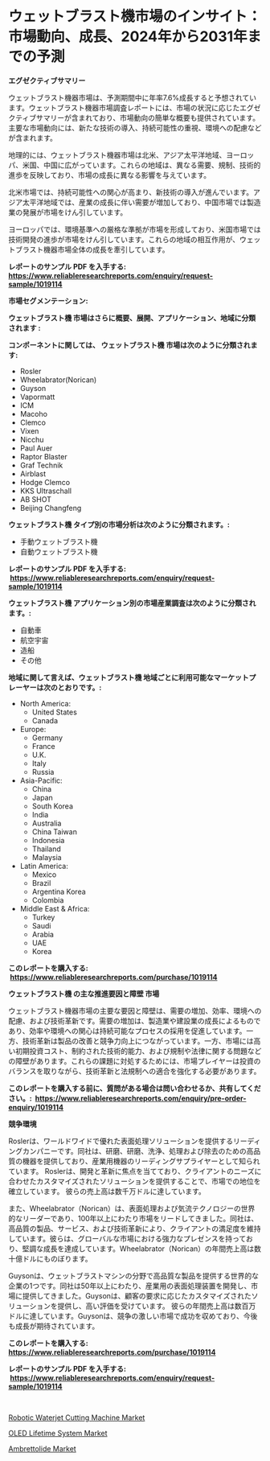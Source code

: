 <p><h1>ウェットブラスト機市場のインサイト：市場動向、成長、2024年から2031年までの予測</h1></p><p><strong>エグゼクティブサマリー</strong></p>
<p><p>ウェットブラスト機器市場は、予測期間中に年率7.6%成長すると予想されています。ウェットブラスト機器市場調査レポートには、市場の状況に応じたエグゼクティブサマリーが含まれており、市場動向の簡単な概要も提供されています。主要な市場動向には、新たな技術の導入、持続可能性の重視、環境への配慮などが含まれます。</p><p>地理的には、ウェットブラスト機器市場は北米、アジア太平洋地域、ヨーロッパ、米国、中国に広がっています。これらの地域は、異なる需要、規制、技術的進歩を反映しており、市場の成長に異なる影響を与えています。</p><p>北米市場では、持続可能性への関心が高まり、新技術の導入が進んでいます。アジア太平洋地域では、産業の成長に伴い需要が増加しており、中国市場では製造業の発展が市場をけん引しています。</p><p>ヨーロッパでは、環境基準への厳格な準拠が市場を形成しており、米国市場では技術開発の進歩が市場をけん引しています。これらの地域の相互作用が、ウェットブラスト機器市場全体の成長を牽引しています。</p></p>
<p><strong>レポートのサンプル PDF を入手する: <a href="https://www.reliableresearchreports.com/enquiry/request-sample/1019114">https://www.reliableresearchreports.com/enquiry/request-sample/1019114</a></strong></p>
<p><strong>市場セグメンテーション:</strong></p>
<p><strong> ウェットブラスト機 市場はさらに概要、展開、アプリケーション、地域に分類されます :</strong></p>
<p><strong>コンポーネントに関しては、 ウェットブラスト機 市場は次のように分類されます: &nbsp;</strong></p>
<p><ul><li>Rosler</li><li>Wheelabrator(Norican)</li><li>Guyson</li><li>Vapormatt</li><li>ICM</li><li>Macoho</li><li>Clemco</li><li>Vixen</li><li>Nicchu</li><li>Paul Auer</li><li>Raptor Blaster</li><li>Graf Technik</li><li>Airblast</li><li>Hodge Clemco</li><li>KKS Ultraschall</li><li>AB SHOT</li><li>Beijing Changfeng</li></ul></p>
<p><strong> ウェットブラスト機 タイプ別の市場分析は次のように分類されます。:</strong></p>
<p><ul><li>手動ウェットブラスト機</li><li>自動ウェットブラスト機</li></ul></p>
<p><strong>レポートのサンプル PDF を入手する: &nbsp;<a href="https://www.reliableresearchreports.com/enquiry/request-sample/1019114">https://www.reliableresearchreports.com/enquiry/request-sample/1019114</a></strong></p>
<p><strong> ウェットブラスト機 アプリケーション別の市場産業調査は次のように分類されます。:</strong></p>
<p><ul><li>自動車</li><li>航空宇宙</li><li>造船</li><li>その他</li></ul></p>
<p><strong>地域に関して言えば、ウェットブラスト機 地域ごとに利用可能なマーケットプレーヤーは次のとおりです。:</strong></p>
<p><ul>
    <li>
        North America:
        <ul>
            <li>United States</li>
            <li>Canada</li>
        </ul>
    </li>
    <li>
        Europe:
        <ul>
            <li>Germany</li>
            <li>France</li>
            <li>U.K.</li>
            <li>Italy</li>
            <li>Russia</li>
        </ul>
    </li>
    <li>
        Asia-Pacific:
        <ul>
            <li>China</li>
            <li>Japan</li>
            <li>South Korea</li>
            <li>India</li>
            <li>Australia</li>
            <li>China Taiwan</li>
            <li>Indonesia</li>
            <li>Thailand</li>
            <li>Malaysia</li>
        </ul>
    </li>
    <li>
        Latin America:
        <ul>
            <li>Mexico</li>
            <li>Brazil</li>
            <li>Argentina Korea</li>
            <li>Colombia</li>
        </ul>
    </li>
    <li>
        Middle East & Africa:
        <ul>
            <li>Turkey</li>
            <li>Saudi</li>
            <li>Arabia</li>
            <li>UAE</li>
            <li>Korea</li>
        </ul>
    </li>
    </ul></p>
<p><strong>このレポートを購入する: &nbsp;<a href="https://www.reliableresearchreports.com/purchase/1019114">https://www.reliableresearchreports.com/purchase/1019114</a></strong></p>
<p><strong>ウェットブラスト機 の主な推進要因と障壁 市場</strong></p>
<p><p>ウェットブラスト機器市場の主要な要因と障壁は、需要の増加、効率、環境への配慮、および技術革新です。需要の増加は、製造業や建設業の成長によるものであり、効率や環境への関心は持続可能なプロセスの採用を促進しています。一方、技術革新は製品の改善と競争力向上につながっています。一方、市場には高い初期投資コスト、制約された技術的能力、および規制や法律に関する問題などの障壁があります。これらの課題に対処するためには、市場プレイヤーは投資のバランスを取りながら、技術革新と法規制への適合を強化する必要があります。</p></p>
<p><strong>このレポートを購入する前に、質問がある場合は問い合わせるか、共有してください。:&nbsp; <a href="https://www.reliableresearchreports.com/enquiry/pre-order-enquiry/1019114">https://www.reliableresearchreports.com/enquiry/pre-order-enquiry/1019114</a></strong></p>
<p><strong>競争環境</strong></p>
<p><p>Roslerは、ワールドワイドで優れた表面処理ソリューションを提供するリーディングカンパニーです。同社は、研磨、研磨、洗浄、処理および除去のための高品質の機器を提供しており、産業用機器のリーディングサプライヤーとして知られています。 Roslerは、開発と革新に焦点を当てており、クライアントのニーズに合わせたカスタマイズされたソリューションを提供することで、市場での地位を確立しています。 彼らの売上高は数千万ドルに達しています。</p><p>また、Wheelabrator（Norican）は、表面処理および気流テクノロジーの世界的なリーダーであり、100年以上にわたり市場をリードしてきました。同社は、高品質の製品、サービス、および技術革新により、クライアントの満足度を維持しています。彼らは、グローバルな市場における強力なプレゼンスを持っており、堅調な成長を達成しています。Wheelabrator（Norican）の年間売上高は数十億ドルにものぼります。</p><p>Guysonは、ウェットブラストマシンの分野で高品質な製品を提供する世界的な企業の1つです。同社は50年以上にわたり、産業用の表面処理装置を開発し、市場に提供してきました。Guysonは、顧客の要求に応じたカスタマイズされたソリューションを提供し、高い評価を受けています。 彼らの年間売上高は数百万ドルに達しています。Guysonは、競争の激しい市場で成功を収めており、今後も成長が期待されています。</p></p>
<p><strong>このレポートを購入する: &nbsp; <a href="https://www.reliableresearchreports.com/purchase/1019114">https://www.reliableresearchreports.com/purchase/1019114</a></strong></p>
<p><strong>レポートのサンプル PDF を入手する: &nbsp;<a href="https://www.reliableresearchreports.com/enquiry/request-sample/1019114">https://www.reliableresearchreports.com/enquiry/request-sample/1019114</a></strong><strong></strong></p>
<p>&nbsp;</p>
<p><p><a href="https://view.publitas.com/reportprime-1/robotic-waterjet-cutting-machine-market-research-report-the-key-to-successful-business-strategy-forecasted-for-period-from-2023-2030/">Robotic Waterjet Cutting Machine Market</a></p><p><a href="https://view.publitas.com/reportprime-1/oled-lifetime-system-market-analysis-examines-its-scope-on-growth-opportunities-and-forecasted-trends-spanning-from-2023-to-2030/">OLED Lifetime System Market</a></p><p><a href="https://github.com/Glendatilghmankmgz0rbhwpy/Market-Research-Report-List-1/blob/main/ambrettolide-market.md">Ambrettolide Market</a></p></p>